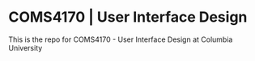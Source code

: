 # COMS4170 | User Interface Design
This is the repo for COMS4170 - User Interface Design at Columbia University
